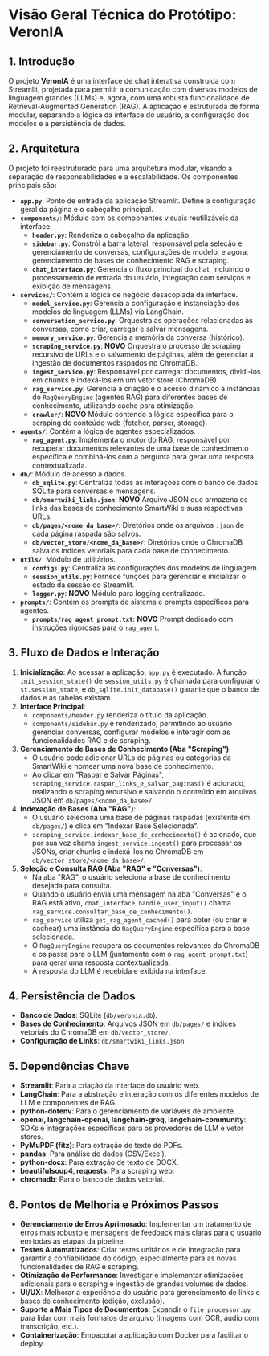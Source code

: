 # Visão Geral Técnica do Protótipo: VeronIA

## 1. Introdução

O projeto **VeronIA** é uma interface de chat interativa construída com Streamlit, projetada para permitir a comunicação com diversos modelos de linguagem grandes (LLMs) e, agora, com uma robusta funcionalidade de Retrieval-Augmented Generation (RAG). A aplicação é estruturada de forma modular, separando a lógica da interface do usuário, a configuração dos modelos e a persistência de dados.

## 2. Arquitetura

O projeto foi reestruturado para uma arquitetura modular, visando a separação de responsabilidades e a escalabilidade. Os componentes principais são:

- **`app.py`**: Ponto de entrada da aplicação Streamlit. Define a configuração geral da página e o cabeçalho principal.
- **`components/`**: Módulo com os componentes visuais reutilizáveis da interface.
  - **`header.py`**: Renderiza o cabeçalho da aplicação.
  - **`sidebar.py`**: Constrói a barra lateral, responsável pela seleção e gerenciamento de conversas, configurações de modelo, e agora, gerenciamento de bases de conhecimento RAG e scraping.
  - **`chat_interface.py`**: Gerencia o fluxo principal do chat, incluindo o processamento de entrada do usuário, integração com serviços e exibição de mensagens.
- **`services/`**: Contém a lógica de negócio desacoplada da interface.
  - **`model_service.py`**: Gerencia a configuração e instanciação dos modelos de linguagem (LLMs) via LangChain.
  - **`conversation_service.py`**: Orquestra as operações relacionadas às conversas, como criar, carregar e salvar mensagens.
  - **`memory_service.py`**: Gerencia a memória da conversa (histórico).
  - **`scraping_service.py`**: **NOVO** Orquestra o processo de scraping recursivo de URLs e o salvamento de páginas, além de gerenciar a ingestão de documentos raspados no ChromaDB.
  - **`ingest_service.py`**: Responsável por carregar documentos, dividi-los em chunks e indexá-los em um vetor store (ChromaDB).
  - **`rag_service.py`**: Gerencia a criação e o acesso dinâmico a instâncias do `RagQueryEngine` (agentes RAG) para diferentes bases de conhecimento, utilizando cache para otimização.
  - **`crawler/`**: **NOVO** Módulo contendo a lógica específica para o scraping de conteúdo web (fetcher, parser, storage).
- **`agents/`**: Contém a lógica de agentes especializados.
  - **`rag_agent.py`**: Implementa o motor do RAG, responsável por recuperar documentos relevantes de uma base de conhecimento específica e combiná-los com a pergunta para gerar uma resposta contextualizada.
- **`db/`**: Módulo de acesso a dados.
  - **`db_sqlite.py`**: Centraliza todas as interações com o banco de dados SQLite para conversas e mensagens.
  - **`db/smartwiki_links.json`**: **NOVO** Arquivo JSON que armazena os links das bases de conhecimento SmartWiki e suas respectivas URLs.
  - **`db/pages/<nome_da_base>/`**: Diretórios onde os arquivos `.json` de cada página raspada são salvos.
  - **`db/vector_store/<nome_da_base>/`**: Diretórios onde o ChromaDB salva os índices vetoriais para cada base de conhecimento.
- **`utils/`**: Módulo de utilitários.
  - **`configs.py`**: Centraliza as configurações dos modelos de linguagem.
  - **`session_utils.py`**: Fornece funções para gerenciar e inicializar o estado da sessão do Streamlit.
  - **`logger.py`**: **NOVO** Módulo para logging centralizado.
- **`prompts/`**: Contém os prompts de sistema e prompts específicos para agentes.
  - **`prompts/rag_agent_prompt.txt`**: **NOVO** Prompt dedicado com instruções rigorosas para o `rag_agent`.

## 3. Fluxo de Dados e Interação

1.  **Inicialização**: Ao acessar a aplicação, `app.py` é executado. A função `init_session_state()` de `session_utils.py` é chamada para configurar o `st.session_state`, e `db_sqlite.init_database()` garante que o banco de dados e as tabelas existam.
2.  **Interface Principal**:
    -   `components/header.py` renderiza o título da aplicação.
    -   `components/sidebar.py` é renderizado, permitindo ao usuário gerenciar conversas, configurar modelos e interagir com as funcionalidades RAG e de scraping.
3.  **Gerenciamento de Bases de Conhecimento (Aba "Scraping")**:
    -   O usuário pode adicionar URLs de páginas ou categorias da SmartWiki e nomear uma nova base de conhecimento.
    -   Ao clicar em "Raspar e Salvar Páginas", `scraping_service.raspar_links_e_salvar_paginas()` é acionado, realizando o scraping recursivo e salvando o conteúdo em arquivos JSON em `db/pages/<nome_da_base>/`.
4.  **Indexação de Bases (Aba "RAG")**:
    -   O usuário seleciona uma base de páginas raspadas (existente em `db/pages/`) e clica em "Indexar Base Selecionada".
    -   `scraping_service.indexar_base_de_conhecimento()` é acionado, que por sua vez chama `ingest_service.ingest()` para processar os JSONs, criar chunks e indexá-los no ChromaDB em `db/vector_store/<nome_da_base>/`.
5.  **Seleção e Consulta RAG (Aba "RAG" e "Conversas")**:
    -   Na aba "RAG", o usuário seleciona a base de conhecimento desejada para consulta.
    -   Quando o usuário envia uma mensagem na aba "Conversas" e o RAG está ativo, `chat_interface.handle_user_input()` chama `rag_service.consultar_base_de_conhecimento()`.
    -   `rag_service` utiliza `get_rag_agent_cached()` para obter (ou criar e cachear) uma instância do `RagQueryEngine` específica para a base selecionada.
    -   O `RagQueryEngine` recupera os documentos relevantes do ChromaDB e os passa para o LLM (juntamente com o `rag_agent_prompt.txt`) para gerar uma resposta contextualizada.
    -   A resposta do LLM é recebida e exibida na interface.

## 4. Persistência de Dados

-   **Banco de Dados**: SQLite (`db/veronia.db`).
-   **Bases de Conhecimento**: Arquivos JSON em `db/pages/` e índices vetoriais do ChromaDB em `db/vector_store/`.
-   **Configuração de Links**: `db/smartwiki_links.json`.

## 5. Dependências Chave

-   **Streamlit**: Para a criação da interface do usuário web.
-   **LangChain**: Para a abstração e interação com os diferentes modelos de LLM e componentes de RAG.
-   **python-dotenv**: Para o gerenciamento de variáveis de ambiente.
-   **openai, langchain-openai, langchain-groq, langchain-community**: SDKs e integrações específicas para os provedores de LLM e vetor stores.
-   **PyMuPDF (fitz)**: Para extração de texto de PDFs.
-   **pandas**: Para análise de dados (CSV/Excel).
-   **python-docx**: Para extração de texto de DOCX.
-   **beautifulsoup4, requests**: Para scraping web.
-   **chromadb**: Para o banco de dados vetorial.

## 6. Pontos de Melhoria e Próximos Passos

-   **Gerenciamento de Erros Aprimorado**: Implementar um tratamento de erros mais robusto e mensagens de feedback mais claras para o usuário em todas as etapas da pipeline.
-   **Testes Automatizados**: Criar testes unitários e de integração para garantir a confiabilidade do código, especialmente para as novas funcionalidades de RAG e scraping.
-   **Otimização de Performance**: Investigar e implementar otimizações adicionais para o scraping e ingestão de grandes volumes de dados.
-   **UI/UX**: Melhorar a experiência do usuário para gerenciamento de links e bases de conhecimento (edição, exclusão).
-   **Suporte a Mais Tipos de Documentos**: Expandir o `file_processor.py` para lidar com mais formatos de arquivo (imagens com OCR, áudio com transcrição, etc.).
-   **Containerização**: Empacotar a aplicação com Docker para facilitar o deploy.